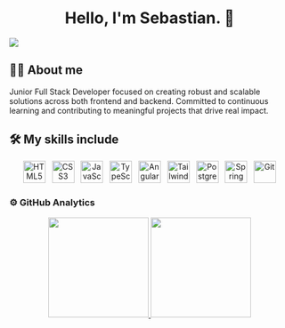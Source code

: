 <div align="center">
<h1 align="center">Hello, I'm Sebastian. 👋</h1>
</div>
<img src="[https://imgur.com/5Bc8OUg](https://www.google.com/url?sa=i&url=https%3A%2F%2Ftjah.medium.com%2Feat-sleep-code-repeat-please-dont-f1453659d703&psig=AOvVaw2CUgzKSl3ofeAhPc60lbSE&ust=1753764591537000&source=images&cd=vfe&opi=89978449&ved=0CBUQjRxqFwoTCJj8u4_A3o4DFQAAAAAdAAAAABAE)">

## 🙎‍♂️ About me

Junior Full Stack Developer focused on creating robust and scalable solutions across both frontend and backend. Committed to continuous learning and contributing to meaningful projects that drive real impact.
<br>

## 🛠️ My skills include

<div align="center">
  
<img src="https://cdn.jsdelivr.net/gh/devicons/devicon/icons/html5/html5-original.svg" height="40" alt="HTML5"/>
&nbsp;
<img src="https://cdn.jsdelivr.net/gh/devicons/devicon/icons/css3/css3-original.svg" height="40" alt="CSS3"/>
&nbsp;
<img src="https://cdn.jsdelivr.net/gh/devicons/devicon/icons/javascript/javascript-original.svg" height="40" alt="JavaScript"/>
&nbsp;
<img src="https://cdn.jsdelivr.net/gh/devicons/devicon/icons/typescript/typescript-original.svg" height="40" alt="TypeScript"/>
&nbsp;
<img src="https://cdn.jsdelivr.net/gh/devicons/devicon/icons/angularjs/angularjs-original.svg" height="40" alt="Angular"/>
&nbsp;
<img src="https://cdn.jsdelivr.net/gh/devicons/devicon/icons/tailwindcss/tailwindcss-plain.svg" height="40" alt="Tailwind CSS"/>
&nbsp;
<img src="https://cdn.jsdelivr.net/gh/devicons/devicon/icons/postgresql/postgresql-original.svg" height="40" alt="PostgreSQL"/>
&nbsp;
<img src="https://cdn.jsdelivr.net/gh/devicons/devicon/icons/spring/spring-original.svg" height="40" alt="Spring Boot"/>
&nbsp;
<img src="https://cdn.jsdelivr.net/gh/devicons/devicon/icons/git/git-original.svg" height="40" alt="Git"/>

</div>

### ⚙️ GitHub Analytics

<p align="center">
<a href="https://github.com/ArisGuimera">
  <img height="180em" src="https://github-readme-stats-eight-theta.vercel.app/api?username=Sebas723&show_icons=true&theme=algolia&include_all_commits=true&count_private=true"/>
  <img height="180em" src="https://github-readme-stats-eight-theta.vercel.app/api/top-langs/?username=Sebas723&layout=compact&langs_count=8&theme=algolia"/>
</a>
</p>
